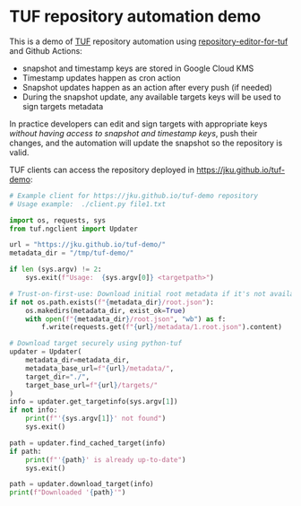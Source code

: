 # TUF repository automation demo

This is a demo of [TUF](https://theupdateframework.io/) repository automation
using [repository-editor-for-tuf](https://github.com/vmware-labs/repository-editor-for-tuf) and
Github Actions:
 * snapshot and timestamp keys are stored in Google Cloud KMS
 * Timestamp updates happen as cron action
 * Snapshot updates happen as an action after every push (if needed)
 * During the snapshot update, any available targets keys will be used to sign targets metadata

In practice developers can edit and sign targets with appropriate keys _without
having access to snapshot and timestamp keys_, push their changes, and the
automation will update the snapshot so the repository is valid.

TUF clients can access the repository deployed in
https://jku.github.io/tuf-demo:

```python
# Example client for https://jku.github.io/tuf-demo repository
# Usage example:  ./client.py file1.txt

import os, requests, sys
from tuf.ngclient import Updater

url = "https://jku.github.io/tuf-demo/"
metadata_dir = "/tmp/tuf-demo/"

if len (sys.argv) != 2:
    sys.exit(f"Usage:  {sys.argv[0]} <targetpath>")

# Trust-on-first-use: Download initial root metadata if it's not available
if not os.path.exists(f"{metadata_dir}/root.json"):
    os.makedirs(metadata_dir, exist_ok=True)
    with open(f"{metadata_dir}/root.json", "wb") as f:
        f.write(requests.get(f"{url}/metadata/1.root.json").content)

# Download target securely using python-tuf
updater = Updater(
    metadata_dir=metadata_dir,
    metadata_base_url=f"{url}/metadata/",
    target_dir="./",
    target_base_url=f"{url}/targets/"
)
info = updater.get_targetinfo(sys.argv[1])
if not info:
    print(f"'{sys.argv[1]}' not found")
    sys.exit()

path = updater.find_cached_target(info)
if path:
    print(f"'{path}' is already up-to-date")
    sys.exit()

path = updater.download_target(info)
print(f"Downloaded '{path}'")
```
